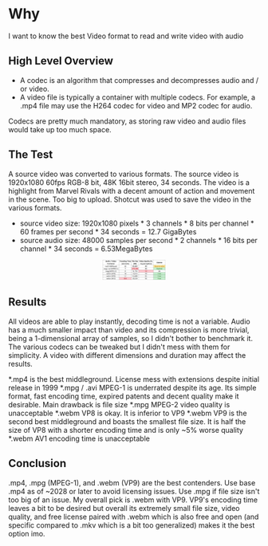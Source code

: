# Why

I want to know the best Video format to read and write video with audio

## High Level Overview

* A codec is an algorithm that compresses and decompresses audio and / or video.
* A video file is typically a container with multiple codecs. For example, a .mp4 file may use the H264 codec for video and MP2 codec for audio.

Codecs are pretty much mandatory, as storing raw video and audio files would take up too much space.

## The Test

A source video was converted to various formats. The source video is 1920x1080 60fps RGB-8 bit, 48K 16bit stereo, 34 seconds.
The video is a highlight from Marvel Rivals with a decent amount of action and movement in the scene. Too big to upload.
Shotcut was used to save the video in the various formats.
* source video size: 1920x1080 pixels * 3 channels * 8 bits per channel * 60 frames per second * 34 seconds = 12.7 GigaBytes
* source audio size: 48000 samples per second * 2 channels * 16 bits per channel * 34 seconds = 6.53MegaBytes

<p align="center" width="100%">
<img src="/codecs compared.png?raw=true" width="25%" height="25%">
</p>


## Results

All videos are able to play instantly, decoding time is not a variable. Audio has a much smaller impact than video and its compression is more trivial, being a 1-dimensional array of samples, so I didn't bother to benchmark it. The various codecs can be tweaked but I didn't mess with them for simplicity. A video with different dimensions and duration may affect the results.

*.mp4 is the best middleground. License mess with extensions despite initial release in 1999
*.mpg / .avi MPEG-1 is underrated despite its age. Its simple format, fast encoding time, expired patents and decent quality make it desirable. Main drawback is file size
*.mpg MPEG-2 video quality is unacceptable
*.webm VP8 is okay. It is inferior to VP9
*.webm VP9 is the second best middleground and boasts the smallest file size. It is half the size of VP8 with a shorter encoding time and is only ~5% worse quality
*.webm AV1 encoding time is unacceptable

## Conclusion

.mp4, .mpg (MPEG-1), and .webm (VP9) are the best contenders. Use base .mp4 as of ~2028 or later to avoid licensing issues. Use .mpg if file size isn't too big of an issue. My overall pick is .webm with VP9. VP9's encoding time leaves a bit to be desired but overall its extremely small file size, video quality, and free license paired with .webm which is also free and open (and specific compared to .mkv which is a bit too generalized) makes it the best option imo.
